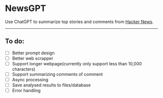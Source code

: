 # NewsGPT

Use ChatGPT to summarize top stories and comments from [Hacker News](news.ycombinator.com).

---

## To do:
- [ ] Better prompt design
- [ ] Better web scrapper
- [ ] Support longer webpage(currently only support less than 10,000 characters)
- [ ] Support summarizing comments of comment
- [ ] Async processing
- [ ] Save analysed results to files/database
- [ ] Error handling

